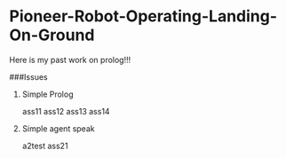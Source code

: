 Pioneer-Robot-Operating-Landing-On-Ground
=========================================

Here is my past work on prolog!!!

###Issues
1. Simple Prolog

    ass11
    ass12
    ass13
    ass14
2. Simple agent speak


    a2test
    ass21
